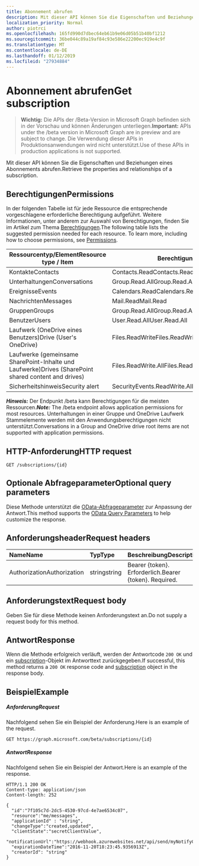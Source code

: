 ```yaml
---
title: Abonnement abrufen
description: Mit dieser API können Sie die Eigenschaften und Beziehungen eines Abonnements abrufen.
localization_priority: Normal
author: piotrci
ms.openlocfilehash: 165fd990d7dbec64eb61b9e06d05b51b40bf1212
ms.sourcegitcommit: 36be044c89a19af84c93e586e22200ec919e4c9f
ms.translationtype: MT
ms.contentlocale: de-DE
ms.lasthandoff: 01/12/2019
ms.locfileid: "27934884"
---
```

# <a name="get-subscription"></a><span data-ttu-id="66e92-103">Abonnement abrufen</span><span class="sxs-lookup"><span data-stu-id="66e92-103">Get subscription</span></span>

> <span data-ttu-id="66e92-104">**Wichtig:** Die APIs der /Beta-Version in Microsoft Graph befinden sich in der Vorschau und können Änderungen unterliegen.</span><span class="sxs-lookup"><span data-stu-id="66e92-104">**Important:** APIs under the /beta version in Microsoft Graph are in preview and are subject to change.</span></span> <span data-ttu-id="66e92-105">Die Verwendung dieser APIs in Produktionsanwendungen wird nicht unterstützt.</span><span class="sxs-lookup"><span data-stu-id="66e92-105">Use of these APIs in production applications is not supported.</span></span>

<span data-ttu-id="66e92-106">Mit dieser API können Sie die Eigenschaften und Beziehungen eines Abonnements abrufen.</span><span class="sxs-lookup"><span data-stu-id="66e92-106">Retrieve the properties and relationships of a subscription.</span></span>

## <a name="permissions"></a><span data-ttu-id="66e92-107">Berechtigungen</span><span class="sxs-lookup"><span data-stu-id="66e92-107">Permissions</span></span>

<span data-ttu-id="66e92-p102">In der folgenden Tabelle ist für jede Ressource die entsprechende vorgeschlagene erforderliche Berechtigung aufgeführt. Weitere Informationen, unter anderem zur Auswahl von Berechtigungen, finden Sie im Artikel zum Thema [Berechtigungen](/graph/permissions-reference).</span><span class="sxs-lookup"><span data-stu-id="66e92-p102">The following table lists the suggested permission needed for each resource. To learn more, including how to choose permissions, see [Permissions](/graph/permissions-reference).</span></span>

| <span data-ttu-id="66e92-110">Ressourcentyp/Element</span><span class="sxs-lookup"><span data-stu-id="66e92-110">Resource type / Item</span></span>        | <span data-ttu-id="66e92-111">Berechtigung</span><span class="sxs-lookup"><span data-stu-id="66e92-111">Permission</span></span>          |
|-----------------------------|---------------------|
| <span data-ttu-id="66e92-112">Kontakte</span><span class="sxs-lookup"><span data-stu-id="66e92-112">Contacts</span></span>                    | <span data-ttu-id="66e92-113">Contacts.Read</span><span class="sxs-lookup"><span data-stu-id="66e92-113">Contacts.Read</span></span>       |
| <span data-ttu-id="66e92-114">Unterhaltungen</span><span class="sxs-lookup"><span data-stu-id="66e92-114">Conversations</span></span>               | <span data-ttu-id="66e92-115">Group.Read.All</span><span class="sxs-lookup"><span data-stu-id="66e92-115">Group.Read.All</span></span>      |
| <span data-ttu-id="66e92-116">Ereignisse</span><span class="sxs-lookup"><span data-stu-id="66e92-116">Events</span></span>                      | <span data-ttu-id="66e92-117">Calendars.Read</span><span class="sxs-lookup"><span data-stu-id="66e92-117">Calendars.Read</span></span>      |
| <span data-ttu-id="66e92-118">Nachrichten</span><span class="sxs-lookup"><span data-stu-id="66e92-118">Messages</span></span>                    | <span data-ttu-id="66e92-119">Mail.Read</span><span class="sxs-lookup"><span data-stu-id="66e92-119">Mail.Read</span></span>           |
| <span data-ttu-id="66e92-120">Gruppen</span><span class="sxs-lookup"><span data-stu-id="66e92-120">Groups</span></span>                      | <span data-ttu-id="66e92-121">Group.Read.All</span><span class="sxs-lookup"><span data-stu-id="66e92-121">Group.Read.All</span></span>      |
| <span data-ttu-id="66e92-122">Benutzer</span><span class="sxs-lookup"><span data-stu-id="66e92-122">Users</span></span>                       | <span data-ttu-id="66e92-123">User.Read.All</span><span class="sxs-lookup"><span data-stu-id="66e92-123">User.Read.All</span></span>       |
| <span data-ttu-id="66e92-124">Laufwerk (OneDrive eines Benutzers)</span><span class="sxs-lookup"><span data-stu-id="66e92-124">Drive  (User's OneDrive)</span></span>    | <span data-ttu-id="66e92-125">Files.ReadWrite</span><span class="sxs-lookup"><span data-stu-id="66e92-125">Files.ReadWrite</span></span>     |
| <span data-ttu-id="66e92-126">Laufwerke (gemeinsame SharePoint-Inhalte und Laufwerke)</span><span class="sxs-lookup"><span data-stu-id="66e92-126">Drives (SharePoint shared content and drives)</span></span> | <span data-ttu-id="66e92-127">Files.ReadWrite.All</span><span class="sxs-lookup"><span data-stu-id="66e92-127">Files.ReadWrite.All</span></span> |
| <span data-ttu-id="66e92-128">Sicherheitshinweis</span><span class="sxs-lookup"><span data-stu-id="66e92-128">Security alert</span></span>              | <span data-ttu-id="66e92-129">SecurityEvents.ReadWrite.All</span><span class="sxs-lookup"><span data-stu-id="66e92-129">SecurityEvents.ReadWrite.All</span></span> |

<span data-ttu-id="66e92-130">***Hinweis:*** Der Endpunkt /beta kann Berechtigungen für die meisten Ressourcen.</span><span class="sxs-lookup"><span data-stu-id="66e92-130">***Note:*** The /beta endpoint allows application permissions for most resources.</span></span> <span data-ttu-id="66e92-131">Unterhaltungen in einer Gruppe und OneDrive Laufwerk Stammelemente werden mit den Anwendungsberechtigungen nicht unterstützt.</span><span class="sxs-lookup"><span data-stu-id="66e92-131">Conversations in a Group and OneDrive drive root items are not supported with application permissions.</span></span>

## <a name="http-request"></a><span data-ttu-id="66e92-132">HTTP-Anforderung</span><span class="sxs-lookup"><span data-stu-id="66e92-132">HTTP request</span></span>

<!-- { "blockType": "ignored" } -->

```http
GET /subscriptions/{id}
```

## <a name="optional-query-parameters"></a><span data-ttu-id="66e92-133">Optionale Abfrageparameter</span><span class="sxs-lookup"><span data-stu-id="66e92-133">Optional query parameters</span></span>

<span data-ttu-id="66e92-134">Diese Methode unterstützt die [OData-Abfrageparameter](https://developer.microsoft.com/graph/docs/concepts/query_parameters) zur Anpassung der Antwort.</span><span class="sxs-lookup"><span data-stu-id="66e92-134">This method supports the [OData Query Parameters](https://developer.microsoft.com/graph/docs/concepts/query_parameters) to help customize the response.</span></span>

## <a name="request-headers"></a><span data-ttu-id="66e92-135">Anforderungsheader</span><span class="sxs-lookup"><span data-stu-id="66e92-135">Request headers</span></span>

| <span data-ttu-id="66e92-136">Name</span><span class="sxs-lookup"><span data-stu-id="66e92-136">Name</span></span>       | <span data-ttu-id="66e92-137">Typ</span><span class="sxs-lookup"><span data-stu-id="66e92-137">Type</span></span> | <span data-ttu-id="66e92-138">Beschreibung</span><span class="sxs-lookup"><span data-stu-id="66e92-138">Description</span></span>|
|:-----------|:-----|:-----------|
| <span data-ttu-id="66e92-139">Authorization</span><span class="sxs-lookup"><span data-stu-id="66e92-139">Authorization</span></span>  | <span data-ttu-id="66e92-140">string</span><span class="sxs-lookup"><span data-stu-id="66e92-140">string</span></span>  | <span data-ttu-id="66e92-p104">Bearer {token}. Erforderlich.</span><span class="sxs-lookup"><span data-stu-id="66e92-p104">Bearer {token}. Required.</span></span> |

## <a name="request-body"></a><span data-ttu-id="66e92-143">Anforderungstext</span><span class="sxs-lookup"><span data-stu-id="66e92-143">Request body</span></span>

<span data-ttu-id="66e92-144">Geben Sie für diese Methode keinen Anforderungstext an.</span><span class="sxs-lookup"><span data-stu-id="66e92-144">Do not supply a request body for this method.</span></span>

## <a name="response"></a><span data-ttu-id="66e92-145">Antwort</span><span class="sxs-lookup"><span data-stu-id="66e92-145">Response</span></span>

<span data-ttu-id="66e92-146">Wenn die Methode erfolgreich verläuft, werden der Antwortcode `200 OK` und ein [subscription](../resources/subscription.md)-Objekt im Antworttext zurückgegeben.</span><span class="sxs-lookup"><span data-stu-id="66e92-146">If successful, this method returns a `200 OK` response code and [subscription](../resources/subscription.md) object in the response body.</span></span>

## <a name="example"></a><span data-ttu-id="66e92-147">Beispiel</span><span class="sxs-lookup"><span data-stu-id="66e92-147">Example</span></span>

##### <a name="request"></a><span data-ttu-id="66e92-148">Anforderung</span><span class="sxs-lookup"><span data-stu-id="66e92-148">Request</span></span>

<span data-ttu-id="66e92-149">Nachfolgend sehen Sie ein Beispiel der Anforderung.</span><span class="sxs-lookup"><span data-stu-id="66e92-149">Here is an example of the request.</span></span>
<!-- {
  "blockType": "request",
  "name": "get_subscription"
}-->

```http
GET https://graph.microsoft.com/beta/subscriptions/{id}
```

##### <a name="response"></a><span data-ttu-id="66e92-150">Antwort</span><span class="sxs-lookup"><span data-stu-id="66e92-150">Response</span></span>

<span data-ttu-id="66e92-151">Nachfolgend sehen Sie ein Beispiel der Antwort.</span><span class="sxs-lookup"><span data-stu-id="66e92-151">Here is an example of the response.</span></span>
<!-- {
  "blockType": "response",
  "truncated": false,
  "@odata.type": "microsoft.graph.subscription"
} -->

```http
HTTP/1.1 200 OK
Content-type: application/json
Content-length: 252

{
  "id":"7f105c7d-2dc5-4530-97cd-4e7ae6534c07",
  "resource":"me/messages",
  "applicationId" : "string",
  "changeType":"created,updated",
  "clientState":"secretClientValue",
  "notificationUrl":"https://webhook.azurewebsites.net/api/send/myNotifyClient",
  "expirationDateTime":"2016-11-20T18:23:45.9356913Z",
  "creatorId": "string"
}
```

<!-- uuid: 8fcb5dbc-d5aa-4681-8e31-b001d5168d79
2015-10-25 14:57:30 UTC -->
<!-- {
  "type": "#page.annotation",
  "description": "Get subscription",
  "keywords": "",
  "section": "documentation",
  "tocPath": ""
}-->
